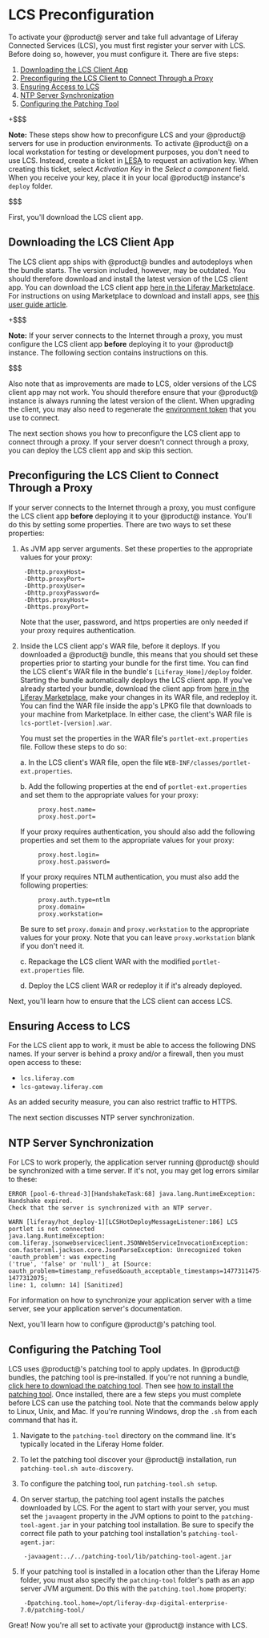 # LCS Preconfiguration [](id=lcs-preconfiguration)

To activate your @product@ server and take full advantage of Liferay Connected 
Services (LCS), you must first register your server with LCS. Before doing so, 
however, you must configure it. There are five steps: 

1. [Downloading the LCS Client App](/discover/deployment/-/knowledge_base/7-0/lcs-preconfiguration#downloading-the-lcs-client-app)
2. [Preconfiguring the LCS Client to Connect Through a Proxy](/discover/deployment/-/knowledge_base/7-0/lcs-preconfiguration#preconfiguring-the-lcs-client-to-connect-through-a-proxy)
3. [Ensuring Access to LCS](/discover/deployment/-/knowledge_base/7-0/lcs-preconfiguration#ensuring-access-to-lcs)
4. [NTP Server Synchronization](/discover/deployment/-/knowledge_base/7-0/lcs-preconfiguration#ntp-server-synchronization)
5. [Configuring the Patching Tool](/discover/deployment/-/knowledge_base/7-0/lcs-preconfiguration#configuring-the-patching-tool)

+$$$

**Note:** These steps show how to preconfigure LCS and your @product@ servers 
for use in production environments. To activate @product@ on a local workstation 
for testing or development purposes, you don't need to use LCS. Instead, create 
a ticket in 
[LESA](https://web.liferay.com/group/customer/support/-/support/ticket) 
to request an activation key. When creating this ticket, select *Activation Key* 
in the *Select a component* field. When you receive your key, place it in your 
local @product@ instance's `deploy` folder. 

$$$

First, you'll download the LCS client app. 

## Downloading the LCS Client App [](id=downloading-the-lcs-client-app)

The LCS client app ships with @product@ bundles and autodeploys when the bundle 
starts. The version included, however, may be outdated. You should therefore
download and install the latest version of the LCS client 
app. You can download the LCS client app 
[here in the Liferay Marketplace](https://web.liferay.com/marketplace/-/mp/application/71774947). 
For instructions on using Marketplace to download and install apps, see 
[this user guide article](/discover/portal/-/knowledge_base/7-0/using-the-liferay-marketplace). 

+$$$

**Note:** If your server connects to the Internet through a proxy, you must 
configure the LCS client app **before** deploying it to your @product@ instance. 
The following section contains instructions on this. 

$$$

Also note that as improvements are made to LCS, older versions of the LCS client 
app may not work. You should therefore ensure that your @product@ instance is 
always running the latest version of the client. When upgrading the client, you 
may also need to regenerate the 
[environment token](/discover/deployment/-/knowledge_base/7-0/using-lcs#using-environment-tokens) 
that you use to connect. 

The next section shows you how to preconfigure the LCS client app to connect 
through a proxy. If your server doesn't connect through a proxy, you can deploy 
the LCS client app and skip this section. 

## Preconfiguring the LCS Client to Connect Through a Proxy [](id=preconfiguring-the-lcs-client-to-connect-through-a-proxy)

If your server connects to the Internet through a proxy, you must configure the 
LCS client app **before** deploying it to your @product@ instance. You'll do 
this by setting some properties. There are two ways to set these properties: 

1. As JVM app server arguments. Set these properties to the appropriate values 
   for your proxy: 

        -Dhttp.proxyHost=
        -Dhttp.proxyPort=
        -Dhttp.proxyUser=
        -Dhttp.proxyPassword=
        -Dhttps.proxyHost=
        -Dhttps.proxyPort=

    Note that the user, password, and https properties are only needed if your 
    proxy requires authentication. 

2. Inside the LCS client app's WAR file, before it deploys. If you downloaded a 
   @product@ bundle, this means that you should set these properties prior to 
   starting your bundle for the first time. You can find the LCS client's WAR 
   file in the bundle's `[Liferay_Home]/deploy` folder. Starting the bundle 
   automatically deploys the LCS client app. If you've already started your 
   bundle, download the client app from 
   [here in the Liferay Marketplace](https://web.liferay.com/marketplace/-/mp/application/71774947), 
   make your changes in its WAR file, and redeploy it. You can find the WAR file 
   inside the app's LPKG file that downloads to your machine from Marketplace. 
   In either case, the client's WAR file is `lcs-portlet-[version].war`. 

   You must set the properties in the WAR file's `portlet-ext.properties` file. 
   Follow these steps to do so: 

   a. In the LCS client's WAR file, open the file 
        `WEB-INF/classes/portlet-ext.properties`. 

   b. Add the following properties at the end of `portlet-ext.properties` and 
      set them to the appropriate values for your proxy: 
   
            proxy.host.name=
            proxy.host.port=

      If your proxy requires authentication, you should also add the following 
      properties and set them to the appropriate values for your proxy: 

            proxy.host.login=
            proxy.host.password=

      If your proxy requires NTLM authentication, you must also add the 
      following properties: 

            proxy.auth.type=ntlm
            proxy.domain=
            proxy.workstation=

      Be sure to set `proxy.domain` and `proxy.workstation` to the appropriate 
      values for your proxy. Note that you can leave `proxy.workstation` blank 
      if you don't need it. 

   c. Repackage the LCS client WAR with the modified `portlet-ext.properties` 
      file. 

   d. Deploy the LCS client WAR or redeploy it if it's already deployed. 

Next, you'll learn how to ensure that the LCS client can access LCS. 

## Ensuring Access to LCS [](id=ensuring-access-to-lcs)

For the LCS client app to work, it must be able to access the following DNS 
names. If your server is behind a proxy and/or a firewall, then you must open 
access to these: 

- `lcs.liferay.com`
- `lcs-gateway.liferay.com`

As an added security measure, you can also restrict traffic to HTTPS. 

The next section discusses NTP server synchronization. 

## NTP Server Synchronization [](id=ntp-server-synchronization)

For LCS to work properly, the application server running @product@ should be 
synchronized with a time server. If it's not, you may get log errors similar to 
these: 

    ERROR [pool-6-thread-3][HandshakeTask:68] java.lang.RuntimeException: Handshake expired. 
    Check that the server is synchronized with an NTP server. 

    WARN [liferay/hot_deploy-1][LCSHotDeployMessageListener:186] LCS portlet is not connected 
    java.lang.RuntimeException: com.liferay.jsonwebserviceclient.JSONWebServiceInvocationException: 
    com.fasterxml.jackson.core.JsonParseException: Unrecognized token 'oauth_problem': was expecting 
    ('true', 'false' or 'null')_ at [Source: oauth_problem=timestamp_refused&oauth_acceptable_timestamps=1477311475-1477312075; 
    line: 1, column: 14] [Sanitized]

For information on how to synchronize your application server with a time 
server, see your application server's documentation. 

Next, you'll learn how to configure @product@'s patching tool. 

## Configuring the Patching Tool [](id=configuring-the-patching-tool)

LCS uses @product@'s patching tool to apply updates. In @product@ bundles, the
patching tool is pre-installed. If you're not running a bundle, 
[click here to download the patching tool](https://web.liferay.com/group/customer/dxp/downloads/digital-enterprise/patching-tool). 
Then see 
[how to install the patching tool](/discover/deployment/-/knowledge_base/7-0/patching-liferay). 
Once installed, there are a few steps you must complete before LCS can use the 
patching tool. Note that the commands below apply to Linux, Unix, and Mac. If 
you're running Windows, drop the `.sh` from each command that has it. 

1. Navigate to the `patching-tool` directory on the command line. It's typically 
   located in the Liferay Home folder.

2. To let the patching tool discover your @product@ installation, run 
   `patching-tool.sh auto-discovery`. 

3. To configure the patching tool, run `patching-tool.sh setup`. 

4. On server startup, the patching tool agent installs the patches downloaded by 
   LCS. For the agent to start with your server, you must set the `javaagent` 
   property in the JVM options to point to the `patching-tool-agent.jar` in your 
   patching tool installation. Be sure to specify the correct file path to your 
   patching tool installation's `patching-tool-agent.jar`: 

        -javaagent:../../patching-tool/lib/patching-tool-agent.jar

5. If your patching tool is installed in a location other than the Liferay Home 
   folder, you must also specify the `patching-tool` folder's path as an app 
   server JVM argument. Do this with the `patching.tool.home` property: 

        -Dpatching.tool.home=/opt/liferay-dxp-digital-enterprise-7.0/patching-tool/

Great! Now you're all set to activate your @product@ instance with LCS. 
